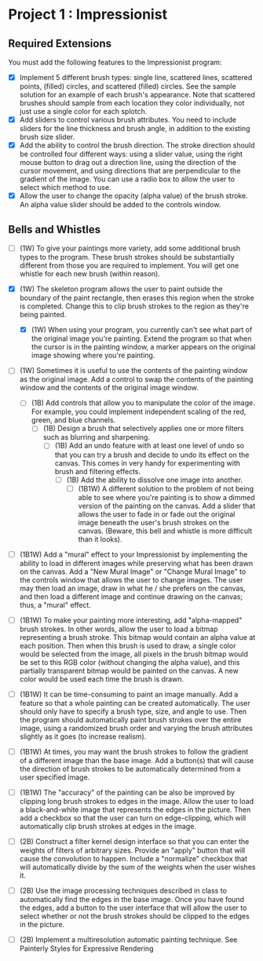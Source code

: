 # Project 1 : Impressionist

## Required Extensions
You must add the following features to the Impressionist program:

- [x]  Implement 5 different brush types: single line, scattered lines, scattered points, (filled) circles, and scattered (filled) circles. See the sample solution for an example of each brush's appearance. Note that scattered brushes should sample from each location they color individually, not just use a single color for each splotch.
- [x]  Add sliders to control various brush attributes. You need to include sliders for the line thickness and brush angle, in addition to the existing brush size slider.
- [x]  Add the ability to control the brush direction. The stroke direction should be controlled four different ways: using a slider value, using the right mouse button to drag out a direction line, using the direction of the cursor movement, and using directions that are perpendicular to the gradient of the image. You can use a radio box to allow the user to select which method to use.
- [x]  Allow the user to change the opacity (alpha value) of the brush stroke. An alpha value slider should be added to the controls window. 

## Bells and Whistles

- [ ]  (1W) To give your paintings more variety, add some additional brush types to the program. These brush strokes should be substantially different from those you are required to implement. You will get one whistle for each new brush (within reason). 
- [x]  (1W) The skeleton program allows the user to paint outside the boundary of the paint rectangle, then erases this region when the stroke is completed. Change this to clip brush strokes to the region as they're being painted. 

    - [x]  (1W) When using your program, you currently can't see what part of the original image you're painting. Extend the program so that when the cursor is in the painting window, a marker appears on the original image showing where you're painting. 
- [ ]  (1W) Sometimes it is useful to use the contents of the painting window as the original image. Add a control to swap the contents of the painting window and the contents of the original image window. 
    - [ ]  (1B) Add controls that allow you to manipulate the color of the image. For example, you could implement independent scaling of the red, green, and blue channels. 
        - [ ] (1B) Design a brush that selectively applies one or more filters such as blurring and sharpening. 
            - [ ] (1B) Add an undo feature with at least one level of undo so that you can try a brush and decide to undo its effect on the canvas. This comes in very handy for experimenting with brush and filtering effects. 
                - [ ] (1B) Add the ability to dissolve one image into another. 
                    - [ ] (1B1W) A different solution to the problem of not being able to see where you're painting is to show a dimmed version of the painting on the canvas. Add a slider that allows the user to fade in or fade out the original image beneath the user's brush strokes on the canvas. (Beware, this bell and whistle is more difficult than it looks). 
- [ ] (1B1W) Add a "mural" effect to your Impressionist by implementing the ability to load in different images while preserving what has been drawn on the canvas. Add a "New Mural Image" or "Change Mural Image" to the controls window that allows the user to change images. The user may then load an image, draw in what he / she prefers on the canvas, and then load a different image and continue drawing on the canvas; thus, a "mural" effect. 
- [ ] (1B1W) To make your painting more interesting, add "alpha-mapped" brush strokes. In other words, allow the user to load a bitmap representing a brush stroke. This bitmap would contain an alpha value at each position. Then when this brush is used to draw, a single color would be selected from the image, all pixels in the brush bitmap would be set to this RGB color (without changing the alpha value), and this partially transparent bitmap would be painted on the canvas. A new color would be used each time the brush is drawn. 
- [ ] (1B1W) It can be time-consuming to paint an image manually. Add a feature so that a whole painting can be created automatically. The user should only have to specify a brush type, size, and angle to use. Then the program should automatically paint brush strokes over the entire image, using a randomized brush order and varying the brush attributes slightly as it goes (to increase realism). 
- [ ] (1B1W) At times, you may want the brush strokes to follow the gradient of a different image than the base image. Add a button(s) that will cause the direction of brush strokes to be automatically determined from a user specified image. 
- [ ] (1B1W) The "accuracy" of the painting can be also be improved by clipping long brush strokes to edges in the image. Allow the user to load a black-and-white image that represents the edges in the picture. Then add a checkbox so that the user can turn on edge-clipping, which will automatically clip brush strokes at edges in the image. 
- [ ] (2B) Construct a filter kernel design interface so that you can enter the weights of filters of arbitrary sizes. Provide an "apply" button that will cause the convolution to happen. Include a "normalize" checkbox that will automatically divide by the sum of the weights when the user wishes it. 
- [ ] (2B) Use the image processing techniques described in class to automatically find the edges in the base image. Once you have found the edges, add a button to the user interface that will allow the user to select whether or not the brush strokes should be clipped to the edges in the picture. 
- [ ] (2B) Implement a multiresolution automatic painting technique. See Painterly Styles for Expressive Rendering


